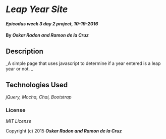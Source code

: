 # _Leap Year Site_

#### _Epicodus week 3 day 2 project, 10-19-2016_

#### By _**Oskar Radon and Ramon de la Cruz**_

## Description

_A simple page that uses javascript to determine if a year entered is a leap year or not. _

## Technologies Used

_jQuery, Mocha, Chai, Bootstrap_

### License

*MIT License*

Copyright (c) 2015 **_Oskar Radon and Ramon de la Cruz_**
